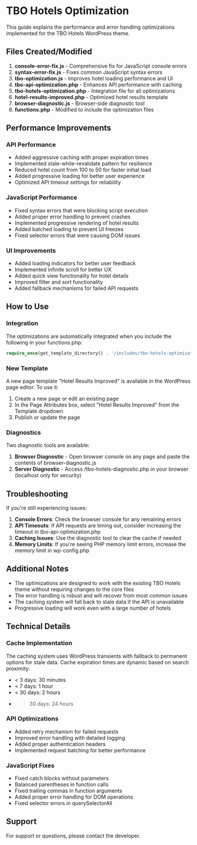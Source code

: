 # TBO Hotels Optimization

This guide explains the performance and error handling optimizations implemented for the TBO Hotels WordPress theme.

## Files Created/Modified

1. **console-error-fix.js** - Comprehensive fix for JavaScript console errors
2. **syntax-error-fix.js** - Fixes common JavaScript syntax errors
3. **tbo-optimization.js** - Improves hotel loading performance and UI
4. **tbo-api-optimization.php** - Enhances API performance with caching
5. **tbo-hotels-optimization.php** - Integration file for all optimizations
6. **hotel-results-improved.php** - Optimized hotel results template
7. **browser-diagnostic.js** - Browser-side diagnostic tool
8. **functions.php** - Modified to include the optimization files

## Performance Improvements

### API Performance
- Added aggressive caching with proper expiration times
- Implemented stale-while-revalidate pattern for resilience
- Reduced hotel count from 100 to 50 for faster initial load
- Added progressive loading for better user experience
- Optimized API timeout settings for reliability

### JavaScript Performance
- Fixed syntax errors that were blocking script execution
- Added proper error handling to prevent crashes
- Implemented progressive rendering of hotel results
- Added batched loading to prevent UI freezes
- Fixed selector errors that were causing DOM issues

### UI Improvements
- Added loading indicators for better user feedback
- Implemented infinite scroll for better UX
- Added quick view functionality for hotel details
- Improved filter and sort functionality
- Added fallback mechanisms for failed API requests

## How to Use

### Integration
The optimizations are automatically integrated when you include the following in your functions.php:
```php
require_once(get_template_directory() . '/includes/tbo-hotels-optimization.php');
```

### New Template
A new page template "Hotel Results Improved" is available in the WordPress page editor. To use it:
1. Create a new page or edit an existing page
2. In the Page Attributes box, select "Hotel Results Improved" from the Template dropdown
3. Publish or update the page

### Diagnostics
Two diagnostic tools are available:
1. **Browser Diagnostic** - Open browser console on any page and paste the contents of browser-diagnostic.js
2. **Server Diagnostic** - Access /tbo-hotels-diagnostic.php in your browser (localhost only for security)

## Troubleshooting

If you're still experiencing issues:

1. **Console Errors**: Check the browser console for any remaining errors
2. **API Timeouts**: If API requests are timing out, consider increasing the timeout in tbo-api-optimization.php
3. **Caching Issues**: Use the diagnostic tool to clear the cache if needed
4. **Memory Limits**: If you're seeing PHP memory limit errors, increase the memory limit in wp-config.php

## Additional Notes

- The optimizations are designed to work with the existing TBO Hotels theme without requiring changes to the core files
- The error handling is robust and will recover from most common issues
- The caching system will fall back to stale data if the API is unavailable
- Progressive loading will work even with a large number of hotels

## Technical Details

### Cache Implementation
The caching system uses WordPress transients with fallback to permanent options for stale data. Cache expiration times are dynamic based on search proximity:
- < 3 days: 30 minutes
- < 7 days: 1 hour
- < 30 days: 2 hours
- > 30 days: 24 hours

### API Optimizations
- Added retry mechanism for failed requests
- Improved error handling with detailed logging
- Added proper authentication headers
- Implemented request batching for better performance

### JavaScript Fixes
- Fixed catch blocks without parameters
- Balanced parentheses in function calls
- Fixed trailing commas in function arguments
- Added proper error handling for DOM operations
- Fixed selector errors in querySelectorAll

## Support
For support or questions, please contact the developer.